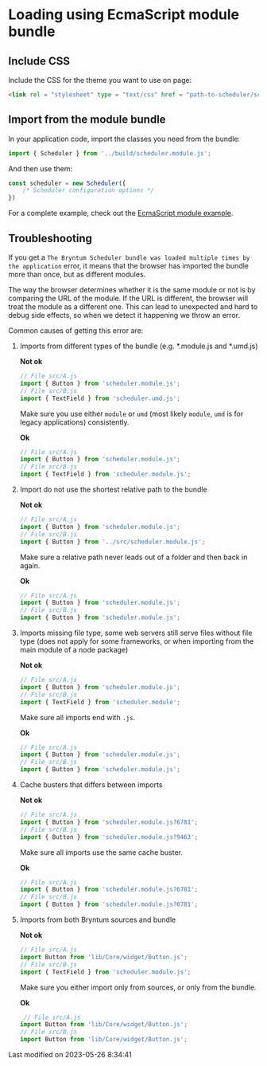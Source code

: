# Loading using EcmaScript module bundle

## Include CSS

Include the CSS for the theme you want to use on page:

```html
<link rel = "stylesheet" type = "text/css" href = "path-to-scheduler/scheduler.[theme].css" data-bryntum-theme>
```

## Import from the module bundle

In your application code, import the classes you need from the bundle:

```javascript
import { Scheduler } from '../build/scheduler.module.js';
```

And then use them:

```javascript
const scheduler = new Scheduler({
    /* Scheduler configuration options */
})
```

For a complete example, check out the <a href="../examples/esmodule/" target="_blank">EcmaScript module example</a>.

## Troubleshooting

If you get a `The Bryntum Scheduler bundle was loaded multiple times by the application` error, it means that
the browser has imported the bundle more than once, but as different modules. 

The way the browser determines whether it is the same module or not is by comparing the URL of the module. If the URL is 
different, the browser will treat the module as a different one. This can lead to unexpected and hard to debug side
effects, so when we detect it happening we throw an error.

Common causes of getting this error are:

1. Imports from different types of the bundle (e.g. *.module.js and *.umd.js)

   **Not ok**

   ```javascript
   // File src/A.js
   import { Button } from 'scheduler.module.js';
   // File src/B.js
   import { TextField } from 'scheduler.umd.js';
   ```

   Make sure you use either `module` or `umd` (most likely `module`, `umd` is for legacy applications) consistently.

   **Ok**

   ```javascript
   // File src/A.js
   import { Button } from 'scheduler.module.js';
   // File src/B.js
   import { TextField } from 'scheduler.module.js';
   ```

2. Import do not use the shortest relative path to the bundle

   **Not ok**

   ```javascript
   // File src/A.js
   import { Button } from 'scheduler.module.js';
   // File src/B.js
   import { Button } from '../src/scheduler.module.js';
   ```

   Make sure a relative path never leads out of a folder and then back in again.

   **Ok**

   ```javascript
   // File src/A.js
   import { Button } from 'scheduler.module.js';
   // File src/B.js
   import { Button } from 'scheduler.module.js';
   ```

3. Imports missing file type, some web servers still serve files without file type (does not apply for some frameworks, 
   or when importing from the main module of a node package)

   **Not ok**

   ```javascript
   // File src/A.js
   import { Button } from 'scheduler.module.js';
   // File src/B.js
   import { TextField } from 'scheduler.module';
   ```

   Make sure all imports end with `.js`.

   **Ok**

   ```javascript
   // File src/A.js
   import { Button } from 'scheduler.module.js';
   // File src/B.js
   import { Button } from 'scheduler.module.js';
   ```

4. Cache busters that differs between imports

   **Not ok**

   ```javascript
   // File src/A.js
   import { Button } from 'scheduler.module.js?6781';
   // File src/B.js
   import { Button } from 'scheduler.module.js?9463';
   ```

   Make sure all imports use the same cache buster.

   **Ok**

   ```javascript
   // File src/A.js
   import { Button } from 'scheduler.module.js?6781';
   // File src/B.js
   import { Button } from 'scheduler.module.js?6781';
   ```

5. Imports from both Bryntum sources and bundle

   **Not ok**

   ```javascript
   // File src/A.js
   import Button from 'lib/Core/widget/Button.js';
   // File src/B.js
   import { TextField } from 'scheduler.module.js';
   ```

   Make sure you either import only from sources, or only from the bundle.

   **Ok**

   ```javascript
    // File src/A.js
   import Button from 'lib/Core/widget/Button.js';
   // File src/B.js
   import Button from 'lib/Core/widget/Button.js';
   ```


<p class="last-modified">Last modified on 2023-05-26 8:34:41</p>